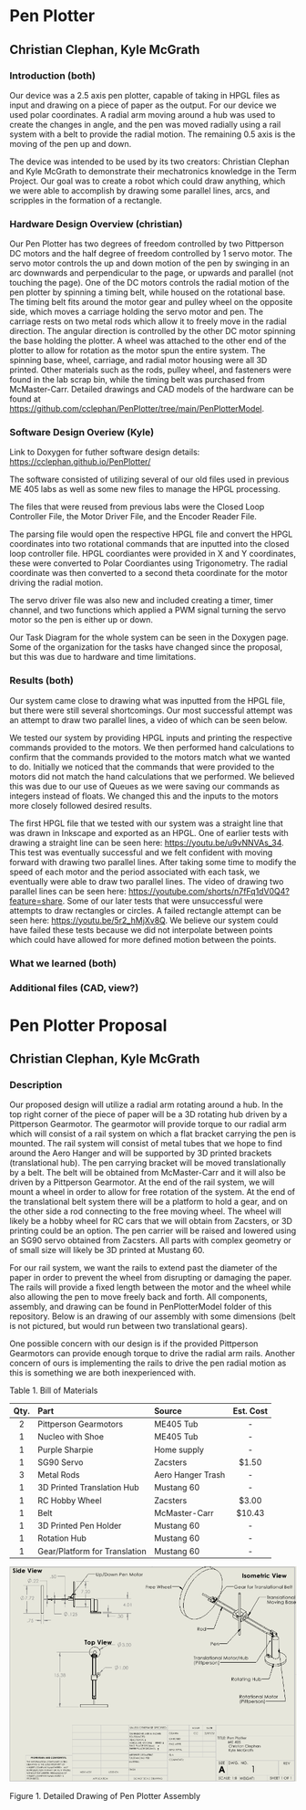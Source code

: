 # Pen Plotter
## Christian Clephan, Kyle McGrath
### Introduction (both) 

Our device was a 2.5 axis pen plotter, capable of taking in HPGL files as input and drawing on a piece of paper as the output. For our device we used polar coordinates. A radial arm moving around a hub was used to create the changes in angle, and the pen was moved radially using a rail system with a belt to provide the radial motion. The remaining 0.5 axis is the moving of the pen up and down. 

The device was intended to be used by its two creators: Christian Clephan and Kyle McGrath to demonstrate their mechatronics knowledge in the Term Project. Our goal was to create a robot which could draw anything, which we were able to accomplish by drawing some parallel lines, arcs, and scripples in the formation of a rectangle.


### Hardware Design Overview (christian) 
Our Pen Plotter has two degrees of freedom controlled by two Pittperson DC motors and the half degree of freedom controlled by 1 servo motor. The servo motor controls the up and down motion of the pen by swinging in an arc downwards and perpendicular to the page, or upwards and parallel (not touching the page). One of the DC motors controls the radial motion of the pen plotter by spinning a timing belt, while housed on the rotational base. The timing belt fits around the motor gear and pulley wheel on the opposite side, which moves a carriage holding the servo motor and pen. The carriage rests on two metal rods which allow it to freely move in the radial direction. The angular direction is controlled by the other DC motor spinning the base holding the plotter. A wheel was attached to the other end of the plotter to allow for rotation as the motor spun the entire system. The spinning base, wheel, carriage, and radial motor housing were all 3D printed. Other materials such as the rods, pulley wheel, and fasteners were found in the lab scrap bin, while the timing belt was purchased from McMaster-Carr. Detailed drawings and CAD models of the hardware can be found at https://github.com/cclephan/PenPlotter/tree/main/PenPlotterModel.

### Software Design Overiew (Kyle)
Link to Doxygen for futher software design details: https://cclephan.github.io/PenPlotter/

The software consisted of utilizing several of our old files used in previous ME 405 labs as well as some new files to manage the HPGL processing. 

The files that were reused from previous labs were the Closed Loop Controller File, the Motor Driver File, and the Encoder Reader File. 

The parsing file would open the respective HPGL file and convert the HPGL coordinates into two rotational commands that are inputted into the closed loop controller file. HPGL coordiantes were provided in X and Y coordinates, these were converted to Polar Coordiantes using Trigonometry. The radial coordinate was then converted to a second theta coordinate for the motor driving the radial motion. 

The servo driver file was also new and included creating a timer, timer channel, and two functions which applied a PWM signal turning the servo motor so the pen is either up or down.

Our Task Diagram for the whole system can be seen in the Doxygen page. Some of the organization for the tasks have changed since the proposal, but this was due to hardware and time limitations. 



### Results (both)
Our system came close to drawing what was inputted from the HPGL file, but there were still several shortcomings. Our most successful attempt was an attempt to draw two parallel lines, a video of which can be seen below. 

We tested our system by providing HPGL inputs and printing the respective commands provided to the motors. We then performed hand calculations to confirm that the commands provided to the motors match what we wanted to do. Initially we noticed that the commands that were provided to the motors did not match the hand calculations that we performed. We believed this was due to our use of Queues as we were saving our commands as integers instead of floats. We changed this and the inputs to the motors more closely followed desired results. 

The first HPGL file that we tested with our system was a straight line that was drawn in Inkscape and exported as an HPGL. One of earlier tests with drawing a straight line can be seen here: https://youtu.be/u9vNNVAs_34. This test was eventually successful and we felt confident with moving forward with drawing two parallel lines. After taking some time to modify the speed of each motor and the period associated with each task, we eventually were able to draw two parallel lines. The video of drawing two parallel lines can be seen here: https://youtube.com/shorts/n7fFq1dV0Q4?feature=share. Some of our later tests that were unsuccessful were attempts to draw rectangles or circles. A failed rectangle attempt can be seen here: https://youtu.be/5r2_hMjXv8Q. We believe our system could have failed these tests because we did not interpolate between points which could have allowed for more defined motion between the points. 


### What we learned (both)

### Additional files (CAD, view?) 



# Pen Plotter Proposal
## Christian Clephan, Kyle McGrath
### Description

Our proposed design will utilize a radial arm rotating around a hub. In the top right corner of the piece of paper will be a 3D rotating hub 
driven by a Pittperson Gearmotor. The gearmotor will provide torque to our radial arm which will consist of a rail system on which a flat bracket carrying the pen is mounted. The rail system will consist of metal tubes that we hope to find around the Aero Hanger and will be supported by 3D printed brackets (translational hub). The pen carrying bracket will be moved translationally by a belt. The belt will be obtained from McMaster-Carr and it will also be driven by a Pittperson Gearmotor. At the end of the rail system, we will mount a wheel in order to allow for free rotation of the system. At the end of the translational belt system there will be a platform to hold a gear, and on the other side a rod connecting to the free moving wheel. The wheel will likely be a hobby wheel for RC cars that we will obtain from Zacsters, or 3D printing could be an option. The pen carrier will be raised and lowered using an SG90 servo obtained from Zacsters. All parts with complex geometry or of small size will likely be 3D printed at Mustang 60. 

For our rail system, we want the rails to extend past the diameter of the paper in order to prevent the wheel from disrupting or damaging the paper. The rails will provide a fixed length between the motor and the wheel while also allowing the pen to move freely back and forth. All components, assembly, and drawing can be found in PenPlotterModel folder of this repository. Below is an drawing of our assembly with some dimensions (belt is not pictured, but would run between two translational gears).

One possible concern with our design is if the provided Pittperson Gearmotors can provide enough torque to drive the radial arm rails. Another concern of ours is implementing the rails to drive the pen radial motion as this is something we are both inexperienced with. 


Table 1. Bill of Materials

| Qty. | Part                  | Source                | Est. Cost |
|:----:|:----------------------|:----------------------|:---------:|
|  2   | Pittperson Gearmotors | ME405 Tub             |     -     |
|  1   | Nucleo with Shoe      | ME405 Tub             |     -     |
|  1   | Purple Sharpie        | Home supply           |     -     |
|  1   | SG90 Servo            | Zacsters              |   $1.50   |
|  3   | Metal Rods            | Aero Hanger Trash     |     -     |
|  1   | 3D Printed Translation Hub    | Mustang 60            |     -     |
|  1   | RC Hobby Wheel        | Zacsters              |   $3.00   |
|  1   | Belt                  | McMaster-Carr         |  $10.43   |
|  1   | 3D Printed Pen Holder | Mustang 60            |     -     |
|  1   | Rotation Hub          | Mustang 60            |     -     |
|  1   | Gear/Platform for Translation | Mustang 60            |     -     |



![alt text](https://github.com/cclephan/PenPlotter/blob/main/PenPlotterModel/PenPlotterV1.PNG?raw=true)

Figure 1. Detailed Drawing of Pen Plotter Assembly
